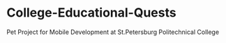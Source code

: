 # College-Educational-Quests

Pet Project for Mobile Development at St.Petersburg Politechnical College
